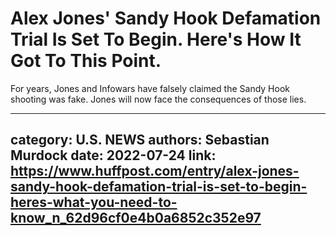 # Alex Jones' Sandy Hook Defamation Trial Is Set To Begin. Here's How It Got To This Point.

For years, Jones and Infowars have falsely claimed the Sandy Hook shooting was fake. Jones will now face the consequences of those lies.

---
category: U.S. NEWS
authors: Sebastian Murdock
date: 2022-07-24
link: https://www.huffpost.com/entry/alex-jones-sandy-hook-defamation-trial-is-set-to-begin-heres-what-you-need-to-know_n_62d96cf0e4b0a6852c352e97
---
